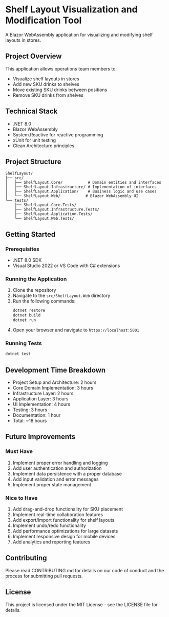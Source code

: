 # Shelf Layout Visualization and Modification Tool

A Blazor WebAssembly application for visualizing and modifying shelf layouts in stores.

## Project Overview

This application allows operations team members to:
- Visualize shelf layouts in stores
- Add new SKU drinks to shelves
- Move existing SKU drinks between positions
- Remove SKU drinks from shelves

## Technical Stack

- .NET 8.0
- Blazor WebAssembly
- System.Reactive for reactive programming
- xUnit for unit testing
- Clean Architecture principles

## Project Structure

```
ShelfLayout/
├── src/
│   ├── ShelfLayout.Core/           # Domain entities and interfaces
│   ├── ShelfLayout.Infrastructure/ # Implementation of interfaces
│   ├── ShelfLayout.Application/    # Business logic and use cases
│   └── ShelfLayout.Web/           # Blazor WebAssembly UI
└── tests/
    ├── ShelfLayout.Core.Tests/
    ├── ShelfLayout.Infrastructure.Tests/
    ├── ShelfLayout.Application.Tests/
    └── ShelfLayout.Web.Tests/
```

## Getting Started

### Prerequisites

- .NET 8.0 SDK
- Visual Studio 2022 or VS Code with C# extensions

### Running the Application

1. Clone the repository
2. Navigate to the `src/ShelfLayout.Web` directory
3. Run the following commands:
   ```bash
   dotnet restore
   dotnet build
   dotnet run
   ```
4. Open your browser and navigate to `https://localhost:5001`

### Running Tests

```bash
dotnet test
```

## Development Time Breakdown

- Project Setup and Architecture: 2 hours
- Core Domain Implementation: 3 hours
- Infrastructure Layer: 2 hours
- Application Layer: 3 hours
- UI Implementation: 4 hours
- Testing: 3 hours
- Documentation: 1 hour
- Total: ~18 hours

## Future Improvements

### Must Have
1. Implement proper error handling and logging
2. Add user authentication and authorization
3. Implement data persistence with a proper database
4. Add input validation and error messages
5. Implement proper state management

### Nice to Have
1. Add drag-and-drop functionality for SKU placement
2. Implement real-time collaboration features
3. Add export/import functionality for shelf layouts
4. Implement undo/redo functionality
5. Add performance optimizations for large datasets
6. Implement responsive design for mobile devices
7. Add analytics and reporting features

## Contributing

Please read CONTRIBUTING.md for details on our code of conduct and the process for submitting pull requests.

## License

This project is licensed under the MIT License - see the LICENSE file for details. 